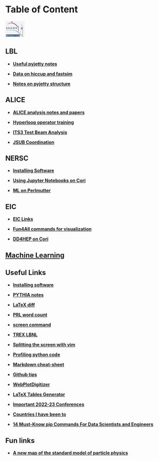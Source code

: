 # Table of Content

<img src="img/lbl_logo.jpg" width="60" height="50" />

## LBL

- **[Useful pyjetty notes](alice/pyjetty_notes.md)**<br>

- **[Data on hiccup and fastsim](alice/hiccup_data_and_fastsim.md)**<br>

- **[Notes on pyjetty structure](alice/pyjetty_structure.md)**<br>

## ALICE

- **[ALICE analysis notes and papers](alice/alice_analysis_notes.md)**<br>

- **[Hyperloop operator training](alice/hyperloop_operator.md)**<br>

- **[ITS3 Test Beam Analysis](alice/its3_test_beam.md)**<br>

- **[JSUB Coordination](alice/jsub.md)**<br>

## NERSC

- **[Installing Software](nersc/installing_root.md)**<br>

- **[Using Jupyter Notebooks on Cori](nersc/jupyter.md)**<br>

- **[ML on Perlmutter](nersc/ml_on_perlmutter.md)**<br>

## EIC

- **[EIC Links](eic/eic_links.md)**<br>

- **[Fun4All commands for visualization](eic/fun4all_event_display.md)**<br>

- **[DD4HEP on Cori](eic/dd4hep.md)**<br>

## [Machine Learning](ml/ml.md)

## Useful Links

- **[Installing software](misc/installing_software.md)**<br>

- **[PYTHIA notes](misc/pythia.md)**<br>

- **[LaTeX diff](misc/latex_diff.md)**<br>

- **[PRL word count](misc/prl_wordcount.md)**<br>

- **[screen command](misc/screen.md)**<br>

- **[TREX LBNL](misc/trex.md)**<br>

- **[Splitting the screen with vim](misc/vim_commands.md)**<br>

- **[Profiling python code](misc/profiling_python_code.md)**<br>

- **[Markdown cheat-sheet](https://github.com/adam-p/markdown-here/wiki/Markdown-Cheatsheet)**<br>

- **[Github tips](https://ohshitgit.com)**<br>

- **[WebPlotDigitizer](https://automeris.io/WebPlotDigitizer/)**<br>

- **[LaTeX Tables Generator](https://www.tablesgenerator.com)**<br>

- **[Important 2022-23 Conferences](https://indico.cern.ch/event/1120106/contributions/4703309/attachments/2379961/4066282/conferences.pdf)**<br>

- **[Countries I have been to](misc/countries.md)**<br>

- **[14 Must-Know pip Commands For Data Scientists and Engineers](https://towardsdatascience.com/14-must-know-pip-commands-for-data-scientists-and-engineers-a59ebbe0a439)**<br>

## Fun links

- **[A new map of the standard model of particle physics](https://www.quantamagazine.org/a-new-map-of-the-standard-model-of-particle-physics-20201022/)**<br>
